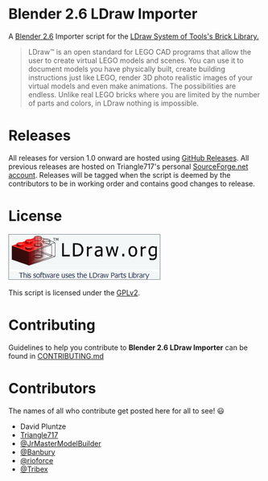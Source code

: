 Blender 2.6 LDraw Importer
==========================

A [Blender 2.6](http://www.blender.org) Importer script for the [LDraw System of Tools's Brick Library.](http://www.ldraw.org)

> LDraw&trade; is an open standard for LEGO CAD programs that allow the user to create virtual LEGO models and scenes. You can use it to document models
you have physically built, create building instructions just like LEGO, render 3D photo realistic images of your virtual models and even make animations.
The possibilities are endless. Unlike real LEGO bricks where you are limited by the number of parts and colors, in LDraw nothing is impossible.

Releases
========

All releases for version 1.0 onward are hosted using [GitHub Releases](https://github.com/le717/Blender-2.6-LDraw-Importer/releases).
All previous releases are hosted on Triangle717's personal [SourceForge.net account](http://sourceforge.net/projects/le717.u/files/Blender/Blender%202.6%20LDraw%20Importer/).
Releases will be tagged when the script is deemed by the contributors to be in working order and contains good changes to release.

License
=======
<a target="_blank" href="http://www.ldraw.org/"><img src="Documentation/Official_LDraw_Logo.png" /></a>

This script is licensed under the [GPLv2](http://www.gnu.org/licenses/gpl-2.0.html).

Contributing
============

Guidelines to help you contribute to **Blender 2.6 LDraw Importer** can be found in [CONTRIBUTING.md](Documentation/CONTRIBUTING.md)

Contributors
============

The names of all who contribute get posted here for all to see! :smiley:

* David Pluntze
* [Triangle717](https://github.com/le717)
* [@JrMasterModelBuilder](https://github.com/JrMasterModelBuilder)
* [@Banbury](https://github.com/Banbury)
* [@rioforce](https://github.com/rioforce)
* [@Tribex](https://github.com/Tribex)
